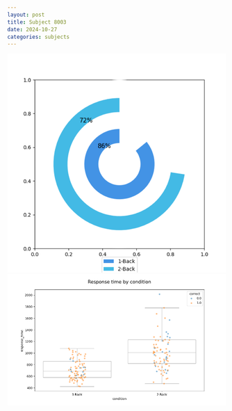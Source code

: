 ```yaml
---
layout: post
title: Subject 8003
date: 2024-10-27
categories: subjects
---
```


![](data/8003/run-2/8003_accuracy_by_condition.png)
![](data/8003/run-2/8003_response_time_by_condition.png)
